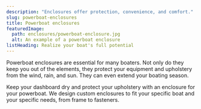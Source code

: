 ```yaml
---
description: "Enclosures offer protection, convenience, and comfort."
slug: powerboat-enclosures
title: Powerboat enclosures
featuredImage:
  path: enclosures/powerboat-enclosure.jpg
  alt: An example of a powerboat enclosure
listHeading: Realize your boat's full potential
---
```


Powerboat enclosures are essential for many boaters. Not only do they keep you
out of the elements, they protect your equipment and upholstery from the wind,
rain, and sun. They can even extend your boating season.

<!--more-->

Keep your dashboard dry and protect your upholstery with an enclosure for your
powerboat. We design custom enclosures to fit your specific boat and your
specific needs, from frame to fasteners.
